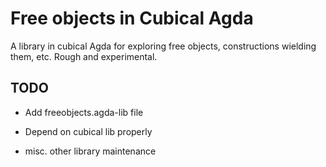 Free objects in Cubical Agda
============================

A library in cubical Agda for exploring free objects,
constructions wielding them, etc. Rough and experimental.

TODO
----
  * Add freeobjects.agda-lib file
  
  * Depend on cubical lib properly
  
  * misc. other library maintenance

